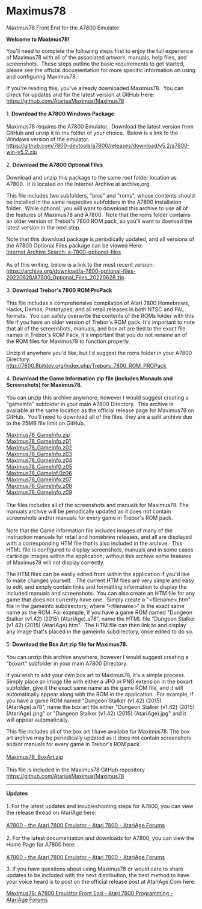 # Maximus78
Maximus78 Front End for the A7800 Emulator
<body>

<p class="auto-style1"><strong>Welcome to Maximus78!</strong><br />
</p>
<p class="auto-style1">You&#39;ll need to complete the following steps first to enjoy the 
full experience of Maximus78 with all of the associated artwork, manuals, help 
files, and 
screenshots.&nbsp; These steps outline the basic requirements to get started, 
please see the official documentation for more specific information on using and 
configuring Maximus78.</p>
<p class="auto-style1">If you&#39;re reading this, you&#39;ve already downloaded 
Maximus78.&nbsp; You can check for updates and for the latest version at GitHub 
Here:<br />
<a href="https://github.com/AtariusMaximus/Maximus78">
https://github.com/AtariusMaximus/Maximus78</a><br />
<br />
1. <strong>Download the A7800 Windows Package<br />
</strong><br />
Maximus78 requires the A7800 Emulator.&nbsp; Download the latest version from 
GitHub and unzip it to the folder of your choice.&nbsp; Below is a link to the 
Windows version of the emulator.<br />
<a href="https://github.com/7800-devtools/a7800/releases/download/v5.2/a7800-win-v5.2.zip">
https://github.com/7800-devtools/a7800/releases/download/v5.2/a7800-win-v5.2.zip</a><br>
<br />
2. <strong>Download the A7800 Optional Files<br />
</strong><br />
Download and unzip this package to the same root folder location as A7800.&nbsp; 
It is located on the Internet Archive at archive.org.</p>
<p class="auto-style1">This file
includes two subfolders, &quot;bios&quot; and &quot;roms&quot;, whose contents 
should be installed in the same respective subfolders in the A7800 installation 
folder.&nbsp; While optional, you will want to 
download this archive to use all of the features of Maximus78 and A7800.&nbsp; 
Note that the roms folder contains an older version of Trebor&#39;s 7800 ROM pack, 
so you&#39;ll want to dowload the latest version in the next step.
</p>
<p class="auto-style1">Note that this download package is periodically updated, 
and all versions of the A7800 Optional Files package can be viewed Here:<br />
<a href="https://archive.org/search.php?query=a-7800-optional-files">Internet 
Archive Search: a-7800-optional-files</a><br />
<br />
As of this writing, below is a link to the most recent version:<br />
<a href="https://archive.org/download/a-7800-optional-files-20220628/A7800_Optional_Files_20220628.zip">
https://archive.org/download/a-7800-optional-files-20220628/A7800_Optional_Files_20220628.zip</a><br>
<br />
3. <strong>Download Trebor&#39;s 7800 ROM ProPack</strong><br />
<br />
This file
includes a comprehensive compilation of Atari 7800 Homebrews, Hacks, Demos, 
Prototypes, and all retail releases in both NTSC and PAL formats.&nbsp; You can 
safely overwrite the contents of the ROMs folder with this file if you have an 
older version of Trebor&#39;s ROM pack.
It's important to note that all of the screenshots, manuals, and box art are tied to the exact file names in Trebor's ROM Pack, it's important that you do not rename an of the ROM files for Maximus78 to function properly.</p>
<p class="auto-style1">Unzip it anywhere you&#39;d like, but I&#39;d suggest the 
roms folder in your A7800 Directory.<br />
<a href="http://7800.8bitdev.org/index.php/Trebors_7800_ROM_PROPack">
http://7800.8bitdev.org/index.php/Trebors_7800_ROM_PROPack</a><br>
<br />
4. <strong>Download the Game Information zip file (includes Manauls and Screenshots) for Maximus78.
<br />
</strong><br />
You can unzip this archive anywhere, however I would suggest creating a "gameinfo" subfolder in your main A7800 Directory.&nbsp; 
This archive is available at the same location as the official release page for 
Maximus78 on GitHub.&nbsp;
You&#39;ll need to download all of the files, they are a split archive due to the 
25MB file limit on GitHub.<br />
</p>
<p class="auto-style1">
<a href="https://github.com/AtariusMaximus/Maximus78/blob/master/Maximus78_GameInfo.zip">
Maximus78_GameInfo.zip</a><br />
<a href="https://github.com/AtariusMaximus/Maximus78/blob/master/Maximus78_GameInfo.z01">
Maximus78_GameInfo.z01</a><br />
<a href="https://github.com/AtariusMaximus/Maximus78/blob/master/Maximus78_GameInfo.z02">
Maximus78_GameInfo.z02</a><br />
<a href="https://github.com/AtariusMaximus/Maximus78/blob/master/Maximus78_GameInfo.z03">
Maximus78_GameInfo.z03</a><br />
<a href="https://github.com/AtariusMaximus/Maximus78/blob/master/Maximus78_GameInfo.z04">
Maximus78_GameInfo.z04</a><br />
<a href="https://github.com/AtariusMaximus/Maximus78/blob/master/Maximus78_GameInfo.z05">
Maximus78_GameInf0.z05</a><br />
<a href="https://github.com/AtariusMaximus/Maximus78/blob/master/Maximus78_GameInfo.z06">
Maximus78_GameInf.0z06</a><br />
<a href="https://github.com/AtariusMaximus/Maximus78/blob/master/Maximus78_GameInfo.z07">
Maximus78_GameInfo.z07</a><br />
<a href="https://github.com/AtariusMaximus/Maximus78/blob/master/Maximus78_GameInfo.z08">
Maximus78_GameInfo.z08</a><br />
<a href="https://github.com/AtariusMaximus/Maximus78/blob/master/Maximus78_GameInfo.z09">Maximus78_GameInfo.z09</a><br />
<br /
<br>The files includes all of the screenshots and manuals for Maximus78. The manuals archive will be periodically updated as it does not contain screenshots and/or manuals for every game in Trebor's ROM pack.<br>
<br>Note that the Game information file includes images of many of the 
instruction manuals for retail and homebrew releases, and all are displayed with 
a corresponding HTM file that is also included in the archive.&nbsp; This HTML 
file is configured to display screenshots, manuals and in some cases cartridge 
images within the application, without this archive some features of Maximus78 
will not display correctly.</p>
<p class="auto-style1">The HTM files can be easily edited from within the 
application if you&#39;d like to make changes yourself.&nbsp;&nbsp; The current HTM 
files are very simple and easy to edit, and simply contain links and formatting 
information to display the included manuals and screenshots.&nbsp; You can also 
create an HTM file for any game that does not currently have one.&nbsp; Simply 
create a &quot;&lt;filename&gt;.htm&quot; file in the gameinfo subdirectory, where &quot;&lt;filename&gt;&quot; 
is the exact same name as the ROM. For example, if you have a game ROM named 
&quot;Dungeon Stalker (v1.42) (2015) (AtariAge).a78&quot;, name the HTML file &quot;Dungeon 
Stalker (v1.42) (2015) (AtariAge).htm&quot;.&nbsp; The HTM file can then link to and 
display any image that&#39;s placed in the gameinfo subdirectory, once edited to do 
so.<br>
<br />
5. <strong>Download the Box Art zip file for Maximus78.</strong> <br />
<br />
You can unzip this archive anywhere, however I would suggest creating a "boxart" subfolder in your main A7800 Directory.</p>
<p class="auto-style1">If you wish to add your own box art to Maximus78, it&#39;s a 
simple process.&nbsp; Simply place an image file with either a JPG or PNG 
extension in the boxart subfolder, give it the exact same name as the game ROM 
file, and it will automatically appear along with the ROM in the application.&nbsp; 
For example, if you have a game ROM named &quot;Dungeon Stalker (v1.42) (2015) 
(AtariAge).a78&quot;, name the box art file either &quot;Dungeon Stalker (v1.42) (2015) 
(AtariAge).png&quot; or &quot;Dungeon Stalker (v1.42) (2015) (AtariAge).jpg&quot; and it will 
appear automatically.</p>
<p class="auto-style1">This file includes all of the box art I have availabe for Maximus78. The 
box art archive may be periodically updated as it does not contain screenshots and/or manuals for every game in Trebor's ROM pack.<br />
<br />
<a href="https://github.com/AtariusMaximus/Maximus78/blob/master/Maximus78_boxart.zip">Maximus78_BoxArt.zip</a><br>
<br>This file is included in the Maximus78 GitHub repository 
<a href="https://github.com/AtariusMaximus/Maximus78">https://github.com/AtariusMaximus/Maximus78</a>
<br />
</p>
<hr />
<p class="auto-style1">
<strong>Updates</strong><br />
<br />
1. For the latest updates and troubleshooting steps for A7800, you can view the release thread on AtariAge 
here:<br />
<br />
<a href="https://forums.atariage.com/topic/268458-a7800-the-atari-7800-emulator/#comment-3819566">
A7800 - the Atari 7800 Emulator - Atari 7800 - AtariAge Forums</a><br />
<br />
2. For the latest documentation and downloads for A7800, you can view the Home 
Page for A7800 here:<br />
<br />
<a href="http://7800.8bitdev.org/index.php/Main_Page">
A7800 - the Atari 7800 Emulator - Atari 7800 - AtariAge Forums</a></p>
<p class="auto-style1">
3. If you have questions about using Maximus78 or would care to share updates to 
be included with the next distribution, the best method to have your voice heard 
is to post on the official release post at AtariAge.Com here:</p>
<p class="auto-style1">
<a href="https://forums.atariage.com/topic/341065-maximus78-a7800-emulator-front-end/">
Maximus78: A7800 Emulator Front End - Atari 7800 Programming - AtariAge Forums</a></p>
<p class="auto-style1">
<br />

<br />
</p>

</body>

